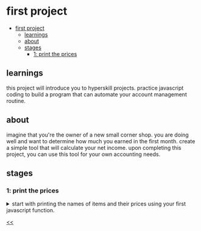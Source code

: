 # first project

- [first project](#first-project)
  - [learnings](#learnings)
  - [about](#about)
  - [stages](#stages)
    - [1: print the prices](#1-print-the-prices)

## learnings 
this project will introduce you to hyperskill projects. practice javascript coding to build a program that can automate your account management routine.

## about
imagine that you're the owner of a new small corner shop. you are doing well and want to determine how much you earned in the first month. create a simple tool that will calculate your net income. upon completing this project, you can use this tool for your own accounting needs.

## stages
### 1: print the prices
<details>
<summary>start with printing the names of items and their prices using your first javascript function.</summary>

#### 1.1 description
you've recently opened a new corner shop. it is relatively small; it contains only a bubblegum, toffee, ice cream, milk chocolate, doughnuts, and pancakes.

the first version of the program will display a list of all the products with their prices.

#### 1.2 objectives
- print the `prices`: line;
- print the item names and prices from the example below. your output format should follow it.
- use `console.log()` to get the desired output. 

#### 1.3 example
**example 1**: *output at the end of this stage*
```
prices:
bubblegum: $2
toffee: $0.2
ice cream: $5
milk chocolate: $4
doughnut: $2.5
pancake: $3.2
```

</details>

[<<](https://github.com/eucarizan/front-end/blob/main/README.md)
<!--
:%s/\(Sample \(Input\|Output\) \d:\)\n\(.*\)/```\r\r**\1**\r```\3/gc

### 0: 
<details>
<summary></summary>

#### 0.1 description

#### 0.2 objectives

#### 0.3 examples

</details>
-->
